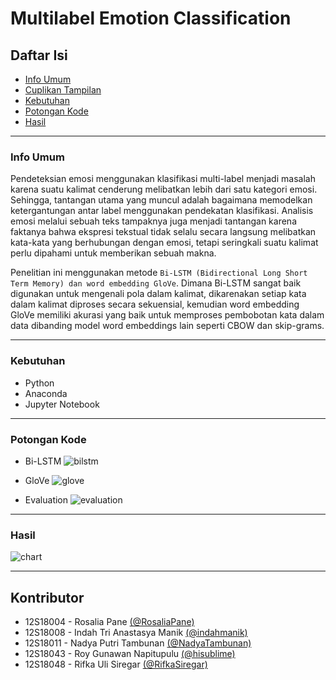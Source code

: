 # Multilabel Emotion Classification

## Daftar Isi 
+ [Info Umum](#info) 
+ [Cuplikan Tampilan](#cuplikan)
+ [Kebutuhan](#kebutuhan)
+ [Potongan Kode](#potongan)
+ [Hasil](#hasil)
-----
<a name="info"></a>
### Info Umum
Pendeteksian emosi menggunakan klasifikasi multi-label menjadi masalah karena suatu kalimat cenderung melibatkan lebih dari satu kategori emosi. Sehingga, tantangan utama yang muncul adalah bagaimana memodelkan ketergantungan antar label menggunakan pendekatan klasifikasi. Analisis emosi melalui sebuah teks tampaknya juga menjadi tantangan karena faktanya bahwa ekspresi tekstual tidak selalu secara langsung melibatkan kata-kata yang berhubungan dengan emosi, tetapi seringkali suatu kalimat perlu dipahami untuk memberikan sebuah makna.

Penelitian ini menggunakan metode `Bi-LSTM (Bidirectional Long Short Term Memory) dan word embedding GloVe`. Dimana Bi-LSTM sangat baik digunakan untuk mengenali pola dalam kalimat, dikarenakan setiap kata dalam kalimat diproses secara sekuensial, kemudian word embedding GloVe memiliki akurasi yang baik untuk memproses pembobotan kata dalam data dibanding model word embeddings lain seperti CBOW dan skip-grams.

-----
<a name="kebutuhan"></a>
### Kebutuhan
+ Python
+ Anaconda
+ Jupyter Notebook

-----
<a name="potongan"></a>
### Potongan Kode
+ Bi-LSTM
![bilstm](https://user-images.githubusercontent.com/60679744/143877704-2c6a2934-4518-484c-ad92-7ae2d5a83bc6.PNG)

+ GloVe
![glove](https://user-images.githubusercontent.com/60679744/143877745-391e7473-5ffa-4598-99ef-b84fa2d77ce9.PNG)

+ Evaluation
![evaluation](https://user-images.githubusercontent.com/60679744/143879569-22e592a5-2a85-4d9b-b024-3171ea3990b5.PNG)

-----
<a name="Hasil"></a>
### Hasil
![chart](https://user-images.githubusercontent.com/60679744/143879558-7419894d-33aa-4cf7-bfe0-e98a07114d4a.PNG) 

-----

## Kontributor
+ 12S18004 - Rosalia Pane <a href="https://github.com/RosaliaPane">(@RosaliaPane)</a>
+ 12S18008 - Indah Tri Anastasya Manik <a href="https://github.com/indahmanik">(@indahmanik)</a>
+ 12S18011 - Nadya Putri Tambunan <a href="https://github.com/NadyaTambunan">(@NadyaTambunan)</a>
+ 12S18043 - Roy Gunawan Napitupulu <a href="https://github.com/hisublime">(@hisublime)</a>
+ 12S18048 - Rifka Uli Siregar <a href="https://github.com/RifkaSiregar">(@RifkaSiregar)</a>
